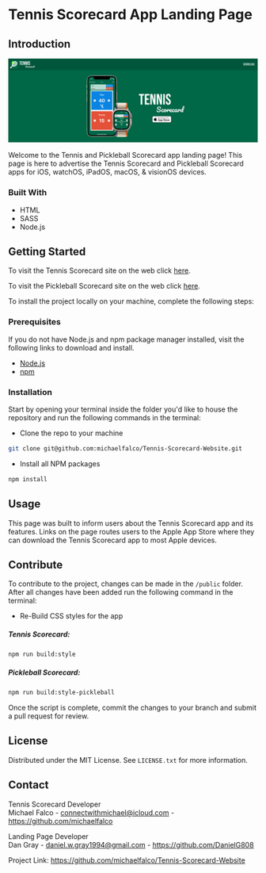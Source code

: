 # Tennis Scorecard App Landing Page

## Introduction

![App-Screenshot](./public/Resources/Readme/Landing-Page-Screenshot.png)

Welcome to the Tennis and Pickleball Scorecard app landing page! This page is here to advertise the Tennis Scorecard and Pickleball Scorecard apps for iOS, watchOS, iPadOS, macOS, & visionOS devices.

### Built With

- HTML
- SASS
- Node.js

## Getting Started

To visit the Tennis Scorecard site on the web click [here](https://tennisscorecard.app/).

To visit the Pickleball Scorecard site on the web click [here](https://tennisscorecard.app/pickleball.html).

To install the project locally on your machine, complete the following steps:

### Prerequisites

If you do not have Node.js and npm package manager installed, visit the following links to download and install.

- [Node.js](https://nodejs.org)
- [npm](https://docs.npmjs.com/cli/v8/commands/npm-install)

### Installation

Start by opening your terminal inside the folder you'd like to house the repository and run the following commands in the terminal:

- Clone the repo to your machine

```sh
git clone git@github.com:michaelfalco/Tennis-Scorecard-Website.git
```

- Install all NPM packages

```sh
npm install
```

## Usage

This page was built to inform users about the Tennis Scorecard app and its features. Links on the page routes users to the Apple App Store where they can download the Tennis Scorecard app to most Apple devices.

## Contribute

To contribute to the project, changes can be made in the `/public` folder. After all changes have been added run the following command in the terminal:

- Re-Build CSS styles for the app

##### Tennis Scorecard:

```sh
npm run build:style
```

##### Pickleball Scorecard:

```sh
npm run build:style-pickleball
```

Once the script is complete, commit the changes to your branch and submit a pull request for review.

## License

Distributed under the MIT License. See `LICENSE.txt` for more information.

## Contact

Tennis Scorecard Developer <br>
Michael Falco - connectwithmichael@icloud.com - https://github.com/michaelfalco

Landing Page Developer <br>
Dan Gray - daniel.w.gray1994@gmail.com - https://github.com/DanielG808

Project Link: https://github.com/michaelfalco/Tennis-Scorecard-Website
